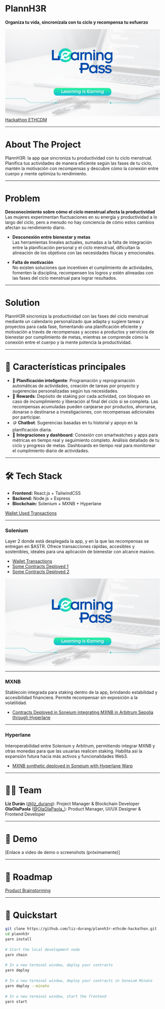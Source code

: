 # PlannH3R

**Organiza tu vida, sincronízala con tu ciclo y recompensa tu esfuerzo**

![Imagen de PlannH3R](https://github.com/liz-durang/LearningPass/blob/main/packages/nextjs/public/LearningPass.jpg)  
[Hackathon ETHCDM](https://taikai.network/en/ethcdm/hackathons/ethcdm-2/overview) 

---

# About The Project

PlannH3R: la app que sincroniza tu productividad con tu ciclo menstrual. Planifica tus actividades de manera eficiente según las fases de tu ciclo, mantén la motivación con recompensas y descubre cómo la conexión entre cuerpo y mente optimiza tu rendimiento.

---

# Problem 

**Desconocimiento sobre cómo el ciclo menstrual afecta la productividad**  
Las mujeres experimentan fluctuaciones en su energía y productividad a lo largo del ciclo, pero a menudo no hay conciencia de cómo estos cambios afectan su rendimiento diario.

- **Desconexión entre bienestar y metas**  
Las herramientas lineales actuales, sumadas a la falta de integración entre la planificación personal y el ciclo menstrual, dificultan la alineación de los objetivos con las necesidades físicas y emocionales.

- **Falta de motivación**  
No existen soluciones que incentiven el cumplimiento de actividades, fomenten la disciplina, recompensen los logros y estén alineadas con las fases del ciclo menstrual para lograr resultados.

---

# Solution 

PlannH3R sincroniza la productividad con las fases del ciclo menstrual mediante un calendario personalizado que adapta y sugiere tareas y proyectos para cada fase, fomentando una planificación eficiente y motivación a través de recompensas y acceso a productos y servicios de bienestar por cumplimiento de metas, mientras se comprende cómo la conexión entre el cuerpo y la mente potencia la productividad.

---

# 🚀 Características principales

- 📆 **Planificación inteligente**: Programación y reprogramación automáticas de actividades, creación de tareas por proyecto y sugerencias personalizadas según tus necesidades.
- 🎯 **Rewards**: Depósito de staking por cada actividad, con bloqueo en caso de incumplimiento y liberación al final del ciclo si se completa. Las recompensas acumuladas pueden canjearse por productos, ahorrarse, donarse o destinarse a investigaciones, con recompensas adicionales por participar.
- 🪙 **Chatbot**: Sugerencias basadas en tu historial y apoyo en la planificación diaria.
- 📲 **Integraciones y dashboard**: Conexión con smartwatches y apps para métricas en tiempo real y seguimiento completo. Análisis detallado de tu ciclo y progreso de metas. Dashboards en tiempo real para monitorear el cumplimiento diario de actividades.

---

# 🛠️ Tech Stack

- **Frontend:** React.js + TailwindCSS 
- **Backend:** Node.js + Express
- **Blockchain:** Solenium + MXNB + Hyperlane 

[Wallet Used Transactions](https://soneium-minato.blockscout.com/address/0x5d4f7Fe457A8B23c2449a585EC980E35275fa469?tab=txs)

---

### Solenium

Layer 2 donde está desplegada la app, y en la que las recompensas se entregan en $ASTR. Ofrece transacciones rápidas, accesibles y sostenibles, ideales para una aplicación de bienestar con alcance masivo.

- [Wallet Transactions](https://soneium-minato.blockscout.com/address/0x5d4f7Fe457A8B23c2449a585EC980E35275fa469?tab=txs)  
- [Some Contracts Deployed 1](https://soneium-minato.blockscout.com/tx/0x97b5369bab8ad1fb3f2bd65e695093ac72b52a7ce92ccf725bc50674323b191b)  
- [Some Contracts Deployed 2](https://soneium-minato.blockscout.com/tx/0x6b7d6737aaa335b188af6642aa4ede7bf6f5942525dfc225a5b07cb4d1e769c2)  

![Use of SCS](https://github.com/liz-durang/LearningPass/blob/main/packages/nextjs/public/LearningPass.jpg) 

---

### MXNB

Stablecoin integrada para staking dentro de la app, brindando estabilidad y accesibilidad financiera. Permite recompensar sin exposición a la volatilidad.

- [Contracts Deployed in Soneium integrating MXNB in Arbitrum Sepolia through Hyperlane](https://soneium-minato.blockscout.com/tx/0x97b5369bab8ad1fb3f2bd65e695093ac72b52a7ce92ccf725bc50674323b191b)

---

### Hyperlane

Interoperabilidad entre Solenium y Arbitrum, permitiendo integrar MXNB y otras monedas para que las usuarias realicen staking. Habilita así la expansión futura hacia más activos y funcionalidades Web3.

- [MXNB synthetic deployed in Soneium with Hyperlane Warp](https://soneium-minato.blockscout.com/tx/0x55d6cb4939a3117f1b37e713ad7544b87ba257d1b6fa971dee6e5613164a5a97)

---

# 👩‍💻 Team

**Liz Durán** ([@liz_durang](https://x.com/liz_durang)): Project Manager & Blockchain Developer  
**OlaOlaPaola** ([@OlaOlaPaola_](https://x.com/OlaOlaPaola_)): Product Manager, UI/UX Designer & Frontend Developer

---

# 🎥 Demo

[Enlace a video de demo o screenshots (próximamente)]

---

# 🧠 Roadmap

[Product Brainstorming](https://excalidraw.com/#room=cb5c7afbcfec9a71b3d1,K8rQ551ONr-fUOwsnV_ZJw) 

---

# 📌 Quickstart

```bash
git clone https://github.com/liz-durang/plannh3r-ethcdm-hackathon.git
cd plannh3r
yarn install

# Start the local development node
yarn chain

# In a new terminal window, deploy your contracts
yarn deploy

# In a new terminal window, deploy your contracts in Soneium Minato
yarn deploy --minato

# In a new terminal window, start the frontend
yarn start
